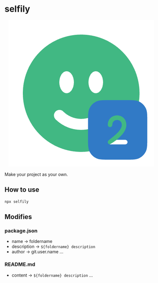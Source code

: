 # selfily

<p align="center">
  <a href="https://raw.githubusercontent.com/micaiguai/mix-icon/refs/heads/main/assets/icon.png">
    <img src="https://raw.githubusercontent.com/micaiguai/mix-icon/refs/heads/main/assets/icon.png">
  </a>
</p>

Make your project as your own.

## How to use
```bash
npx selfily
```

## Modifies
### package.json
- name -> foldername
- description -> `${foldername} description`
- author -> git.user.name
...

### README.md
- content -> `${foldername} description`
...
